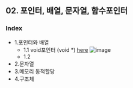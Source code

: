 ## 02. 포인터, 배열, 문자열, 함수포인터
### Index
* 1.포인터와 배열
  * 1.1 void포인터 (void *) [here](https://github.com/csbyun-data/C-Programming/blob/main/chap02/void_pointer1.c)
    ![image](https://github.com/user-attachments/assets/2df0edbc-d358-4dca-bd7b-72b503d5279d)
  * 1.2
* 2.문자열
* 3.메모리 동적할당
* 4.구조체
